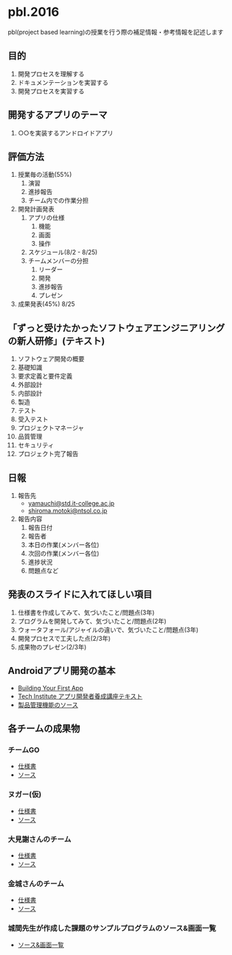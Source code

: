 # pbl.2016

pbl(project based learning)の授業を行う際の補足情報・参考情報を記述します

## 目的

1. 開発プロセスを理解する
1. ドキュメンテーションを実習する
1. 開発プロセスを実習する

## 開発するアプリのテーマ

1. ○○を実装するアンドロイドアプリ

## 評価方法

1. 授業毎の活動(55%)
	1. 演習
	1. 進捗報告
	1. チーム内での作業分担
1. 開発計画発表
	1. アプリの仕様
		1. 機能
		1. 画面
		1. 操作
	1. スケジュール(8/2 - 8/25)
	1. チームメンバーの分担
		1. リーダー
		1. 開発
		1. 進捗報告
		1. プレゼン
1. 成果発表(45%) 8/25


## 「ずっと受けたかったソフトウェアエンジニアリングの新人研修」(テキスト)

1. ソフトウェア開発の概要
1. 基礎知識
1. 要求定義と要件定義
1. 外部設計
1. 内部設計
1. 製造
1. テスト
1. 受入テスト
1. プロジェクトマネージャ
1. 品質管理
1. セキュリティ
1. プロジェクト完了報告

## 日報

1. 報告先
	- yamauchi@std.it-college.ac.jp
	- shiroma.motoki@ntsol.co.jp
1. 報告内容
	1. 報告日付
	1. 報告者
	1. 本日の作業(メンバー各位)
	1. 次回の作業(メンバー各位)
	1. 進捗状況
	1. 問題点など

## 発表のスライドに入れてほしい項目

1. 仕様書を作成してみて、気づいたこと/問題点(3年)
1. プログラムを開発してみて、気づいたこと/問題点(2年)
1. ウォータフォール/アジャイルの違いで、気づいたこと/問題点(3年)
1. 開発プロセスで工夫した点(2/3年)
1. 成果物のプレゼン(2/3年)

## Androidアプリ開発の基本

- <a href="https://developer.android.com/training/basics/firstapp/index.html" target="_blank">Building Your First App</a>
- <a href="http://techinstitute.jp/material/02/" target="_blank">Tech Institute アプリ開発者養成講座テキスト</a>
- <a href="https://github.com/KimiyukiYamauchi/products.2016" target="_blank">製品管理機能のソース</a>

## 各チームの成果物

### チームGO

- <a href="https://drive.google.com/drive/u/0/folders/0BwsDcsnKrs0cU1ZoV3VKcXpDOHM" target="_blank">仕様書</a>
- <a href="https://github.com/s15010/ProductOrder" target="_blank">ソース</a>

### ヌガー(仮)

- <a href="https://drive.google.com/drive/u/0/folders/0BzlvwgAw0Q7zQmdkSE5CQ2N2ME0" target="_blank">仕様書</a>
- <a href="https://github.com/s14003/Pbl2016" target="_blank">ソース</a>

### 大見謝さんのチーム

- <a href="https://drive.google.com/drive/u/0/folders/0B5oiyOp41E2CQnhPT2NnOWgtTTQ" target="_blank">仕様書</a>
- <a href="https://github.com/s15002/PBL2016" target="_blank">ソース</a>

### 金城さんのチーム

- <a href="https://drive.google.com/drive/u/0/folders/0B_f1g6Rt6CXDTnpfS3VrN2dMUnc" target="_blank">仕様書</a>
- <a href="https://github.com/s15012/PBL_teamApplication" target="_blank">ソース</a>

### 城間先生が作成した課題のサンプルプログラムのソース&画面一覧

- <a href="https://github.com/PBLShiroma/PBLSampleSource" target="_blank">ソース&画面一覧</a>
